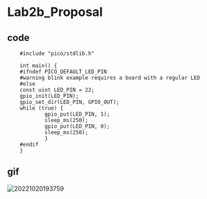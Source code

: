 # Lab2b_Proposal

## code

        #include "pico/stdlib.h"

        int main() {
        #ifndef PICO_DEFAULT_LED_PIN
        #warning blink example requires a board with a regular LED
        #else
        const uint LED_PIN = 22;
        gpio_init(LED_PIN);
        gpio_set_dir(LED_PIN, GPIO_OUT);
        while (true) {
                gpio_put(LED_PIN, 1);
                sleep_ms(250);
                gpio_put(LED_PIN, 0);
                sleep_ms(250);
                }
        #endif
        }


## gif

![20221020193759](https://user-images.githubusercontent.com/113930091/197079025-95d31051-3212-4fe9-844b-67191d2d5f10.gif)
